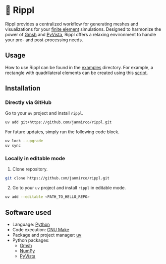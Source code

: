 # 🌊 Rippl

Rippl provides a centralized workflow for generating meshes and visualizations for your [finite element](https://en.wikipedia.org/wiki/Finite_element_method) simulations.
Designed to harmonize the power of [Gmsh](https://gmsh.info/) and [PyVista](https://docs.pyvista.org/), Rippl offers a relaxing environment to handle your pre- and post-processing needs.

## Usage

How to use Rippl can be found in the [examples](examples) directory.
For example, a rectangle with quadrilateral elements can be created using this [script](examples/rectangle/main.py).

## Installation

### Directly via GitHub

Go to your `uv` project and install `rippl`.

```bash
uv add git+https://github.com/janmirco/rippl.git
```

For future updates, simply run the following code block.

```bash
uv lock --upgrade
uv sync
```

### Locally in editable mode

1. Clone repository.

```bash
git clone https://github.com/janmirco/rippl.git
```

2. Go to your `uv` project and install `rippl` in editable mode.

```bash
uv add --editable <PATH_TO_HELLO_REPO>
```

## Software used

- Language: [Python](https://www.python.org/)
- Code execution: [GNU Make](https://www.gnu.org/software/make/)
- Package and project manager: [uv](https://docs.astral.sh/uv/)
- Python packages:
    - [Gmsh](https://gmsh.info/)
    - [NumPy](https://numpy.org/)
    - [PyVista](https://docs.pyvista.org/)
